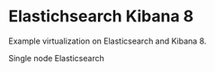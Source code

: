 # Elastichsearch Kibana 8

Example virtualization on Elasticsearch and Kibana 8.

Single node Elasticsearch